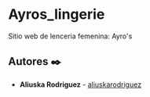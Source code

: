 # Ayros_lingerie
Sitio web de lenceria femenina: Ayro's

## Autores ✒️

* **Aliuska Rodriguez**  - [aliuskarodriguez](https://www.linkedin.com/in/aliuskarodriguez/)

